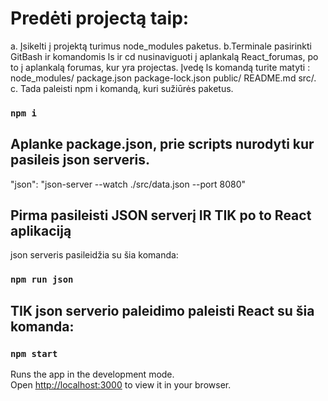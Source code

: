 # Predėti projectą taip:
a. Įsikelti į projektą turimus  node_modules paketus.
b.Terminale pasirinkti GitBash ir komandomis ls ir cd nusinaviguoti į aplankalą React_forumas, po to į aplankalą forumas, kur yra projectas. Įvedę ls komandą turite matyti : node_modules/  package.json  package-lock.json  public/  README.md  src/.
c.  Tada paleisti npm i komandą, kuri sužiūrės paketus.
### `npm i`

## Aplanke package.json, prie scripts nurodyti kur pasileis json serveris.
"json": "json-server --watch ./src/data.json --port 8080"


## Pirma pasileisti JSON serverį IR TIK po to  React aplikaciją
json serveris pasileidžia su šia komanda:
### `npm run json`

## TIK json serverio paleidimo paleisti React su šia komanda:
### `npm start`

Runs the app in the development mode.\
Open [http://localhost:3000](http://localhost:3000) to view it in your browser.

